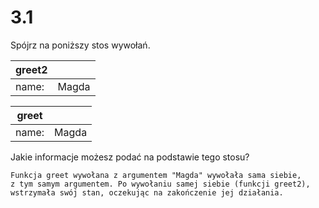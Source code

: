# 3.1

Spójrz na poniższy stos wywołań.

| greet2  |        |
|-------- |------- |
| name:   | Magda  |

| greet   |        |
|-------- |------- |
| name:   | Magda  |

Jakie informacje możesz podać na podstawie tego stosu?

```text
Funkcja greet wywołana z argumentem "Magda" wywołała sama siebie,
z tym samym argumentem. Po wywołaniu samej siebie (funkcji greet2),
wstrzymała swój stan, oczekując na zakończenie jej działania.
```
